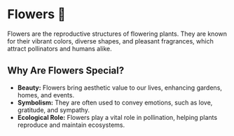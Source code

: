 # Flowers 🌸

Flowers are the reproductive structures of flowering plants. They are known for their vibrant colors, diverse shapes, and pleasant fragrances, which attract pollinators and humans alike.

## Why Are Flowers Special?

- **Beauty:** Flowers bring aesthetic value to our lives, enhancing gardens, homes, and events.
- **Symbolism:** They are often used to convey emotions, such as love, gratitude, and sympathy.
- **Ecological Role:** Flowers play a vital role in pollination, helping plants reproduce and maintain ecosystems.
